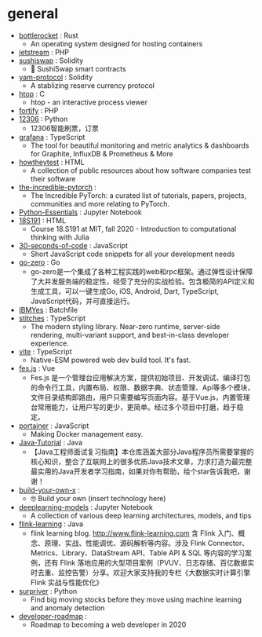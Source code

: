 # general
- [bottlerocket](https://github.com/bottlerocket-os/bottlerocket) : Rust
  - An operating system designed for hosting containers
- [jetstream](https://github.com/laravel/jetstream) : PHP
- [sushiswap](https://github.com/sushiswap/sushiswap) : Solidity
  - 🍣 SushiSwap smart contracts
- [yam-protocol](https://github.com/yam-finance/yam-protocol) : Solidity
  - A stablizing reserve currency protocol
- [htop](https://github.com/htop-dev/htop) : C
  - htop - an interactive process viewer
- [fortify](https://github.com/laravel/fortify) : PHP
- [12306](https://github.com/testerSunshine/12306) : Python
  - 12306智能刷票，订票
- [grafana](https://github.com/grafana/grafana) : TypeScript
  - The tool for beautiful monitoring and metric analytics & dashboards for Graphite, InfluxDB & Prometheus & More
- [howtheytest](https://github.com/abhivaikar/howtheytest) : HTML
  - A collection of public resources about how software companies test their software
- [the-incredible-pytorch](https://github.com/ritchieng/the-incredible-pytorch) : 
  - The Incredible PyTorch: a curated list of tutorials, papers, projects, communities and more relating to PyTorch.
- [Python-Essentials](https://github.com/LetsUpgrade/Python-Essentials) : Jupyter Notebook
- [18S191](https://github.com/mitmath/18S191) : HTML
  - Course 18.S191 at MIT, fall 2020 - Introduction to computational thinking with Julia
- [30-seconds-of-code](https://github.com/30-seconds/30-seconds-of-code) : JavaScript
  - Short JavaScript code snippets for all your development needs
- [go-zero](https://github.com/tal-tech/go-zero) : Go
  - go-zero是一个集成了各种工程实践的web和rpc框架。通过弹性设计保障了大并发服务端的稳定性，经受了充分的实战检验。包含极简的API定义和生成工具，可以一键生成Go, iOS, Android, Dart, TypeScript, JavaScript代码，并可直接运行。
- [IBMYes](https://github.com/CCChieh/IBMYes) : Batchfile
- [stitches](https://github.com/modulz/stitches) : TypeScript
  - The modern styling library. Near-zero runtime, server-side rendering, multi-variant support, and best-in-class developer experience.
- [vite](https://github.com/vitejs/vite) : TypeScript
  - Native-ESM powered web dev build tool. It's fast.
- [fes.js](https://github.com/WeBankFinTech/fes.js) : Vue
  - Fes.js 是一个管理台应用解决方案，提供初始项目、开发调试、编译打包的命令行工具，内置布局、权限、数据字典、状态管理、Api等多个模块，文件目录结构即路由，用户只需要编写页面内容。基于Vue.js，内置管理台常用能力，让用户写的更少，更简单。经过多个项目中打磨，趋于稳定。
- [portainer](https://github.com/portainer/portainer) : JavaScript
  - Making Docker management easy.
- [Java-Tutorial](https://github.com/h2pl/Java-Tutorial) : Java
  - 【Java工程师面试复习指南】本仓库涵盖大部分Java程序员所需要掌握的核心知识，整合了互联网上的很多优质Java技术文章，力求打造为最完整最实用的Java开发者学习指南，如果对你有帮助，给个star告诉我吧，谢谢！
- [build-your-own-x](https://github.com/danistefanovic/build-your-own-x) : 
  - 🤓 Build your own (insert technology here)
- [deeplearning-models](https://github.com/rasbt/deeplearning-models) : Jupyter Notebook
  - A collection of various deep learning architectures, models, and tips
- [flink-learning](https://github.com/zhisheng17/flink-learning) : Java
  - flink learning blog. http://www.flink-learning.com 含 Flink 入门、概念、原理、实战、性能调优、源码解析等内容。涉及 Flink Connector、Metrics、Library、DataStream API、Table API & SQL 等内容的学习案例，还有 Flink 落地应用的大型项目案例（PVUV、日志存储、百亿数据实时去重、监控告警）分享。欢迎大家支持我的专栏《大数据实时计算引擎 Flink 实战与性能优化》
- [surpriver](https://github.com/tradytics/surpriver) : Python
  - Find big moving stocks before they move using machine learning and anomaly detection
- [developer-roadmap](https://github.com/kamranahmedse/developer-roadmap) : 
  - Roadmap to becoming a web developer in 2020
